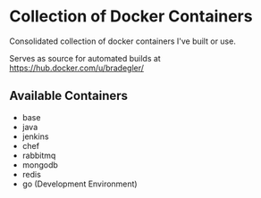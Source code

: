 # Collection of Docker Containers

Consolidated collection of docker containers I've built or use.

Serves as source for automated builds at https://hub.docker.com/u/bradegler/

## Available Containers

* base
* java
* jenkins
* chef
* rabbitmq
* mongodb
* redis
* go (Development Environment)
